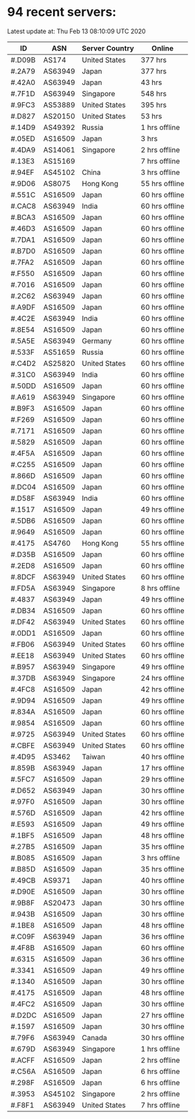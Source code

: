 # 94 recent servers:

Latest update at: Thu Feb 13 08:10:09 UTC 2020

| ID | ASN | Server Country | Online |
| -- | --- | -------------- | ------ |
| #.D09B | AS174 | United States | 377 hrs |
| #.2A79 | AS63949 | Japan | 377 hrs |
| #.42A0 | AS63949 | Japan | 43 hrs |
| #.7F1D | AS63949 | Singapore | 548 hrs |
| #.9FC3 | AS53889 | United States | 395 hrs |
| #.D827 | AS20150 | United States | 53 hrs |
| #.14D9 | AS49392 | Russia | 1 hrs offline |
| #.05ED | AS16509 | Japan | 3 hrs |
| #.4DA9 | AS14061 | Singapore | 2 hrs offline |
| #.13E3 | AS15169 |  | 7 hrs offline |
| #.94EF | AS45102 | China | 3 hrs offline |
| #.9D06 | AS8075 | Hong Kong | 55 hrs offline |
| #.551C | AS16509 | Japan | 60 hrs offline |
| #.CAC8 | AS63949 | India | 60 hrs offline |
| #.BCA3 | AS16509 | Japan | 60 hrs offline |
| #.46D3 | AS16509 | Japan | 60 hrs offline |
| #.7DA1 | AS16509 | Japan | 60 hrs offline |
| #.B7D0 | AS16509 | Japan | 60 hrs offline |
| #.7FA2 | AS16509 | Japan | 60 hrs offline |
| #.F550 | AS16509 | Japan | 60 hrs offline |
| #.7016 | AS16509 | Japan | 60 hrs offline |
| #.2C62 | AS63949 | Japan | 60 hrs offline |
| #.A9DF | AS16509 | Japan | 60 hrs offline |
| #.4C2E | AS63949 | India | 60 hrs offline |
| #.8E54 | AS16509 | Japan | 60 hrs offline |
| #.5A5E | AS63949 | Germany | 60 hrs offline |
| #.533F | AS51659 | Russia | 60 hrs offline |
| #.C4D2 | AS25820 | United States | 60 hrs offline |
| #.31C0 | AS63949 | India | 60 hrs offline |
| #.50DD | AS16509 | Japan | 60 hrs offline |
| #.A619 | AS63949 | Singapore | 60 hrs offline |
| #.B9F3 | AS16509 | Japan | 60 hrs offline |
| #.F269 | AS16509 | Japan | 60 hrs offline |
| #.7171 | AS16509 | Japan | 60 hrs offline |
| #.5829 | AS16509 | Japan | 60 hrs offline |
| #.4F5A | AS16509 | Japan | 60 hrs offline |
| #.C255 | AS16509 | Japan | 60 hrs offline |
| #.866D | AS16509 | Japan | 60 hrs offline |
| #.DC04 | AS16509 | Japan | 60 hrs offline |
| #.D58F | AS63949 | India | 60 hrs offline |
| #.1517 | AS16509 | Japan | 49 hrs offline |
| #.5DB6 | AS16509 | Japan | 60 hrs offline |
| #.9649 | AS16509 | Japan | 60 hrs offline |
| #.4175 | AS4760 | Hong Kong | 55 hrs offline |
| #.D35B | AS16509 | Japan | 60 hrs offline |
| #.2ED8 | AS16509 | Japan | 60 hrs offline |
| #.8DCF | AS63949 | United States | 60 hrs offline |
| #.FD5A | AS63949 | Singapore | 8 hrs offline |
| #.4837 | AS63949 | Japan | 49 hrs offline |
| #.DB34 | AS16509 | Japan | 60 hrs offline |
| #.DF42 | AS63949 | United States | 60 hrs offline |
| #.0DD1 | AS16509 | Japan | 60 hrs offline |
| #.FB06 | AS63949 | United States | 60 hrs offline |
| #.EE18 | AS63949 | United States | 60 hrs offline |
| #.B957 | AS63949 | Singapore | 49 hrs offline |
| #.37DB | AS63949 | Singapore | 24 hrs offline |
| #.4FC8 | AS16509 | Japan | 42 hrs offline |
| #.9D94 | AS16509 | Japan | 49 hrs offline |
| #.834A | AS16509 | Japan | 60 hrs offline |
| #.9854 | AS16509 | Japan | 60 hrs offline |
| #.9725 | AS63949 | United States | 60 hrs offline |
| #.CBFE | AS63949 | United States | 60 hrs offline |
| #.4D95 | AS3462 | Taiwan | 40 hrs offline |
| #.859B | AS63949 | Japan | 17 hrs offline |
| #.5FC7 | AS16509 | Japan | 29 hrs offline |
| #.D652 | AS63949 | Japan | 30 hrs offline |
| #.97F0 | AS16509 | Japan | 30 hrs offline |
| #.576D | AS16509 | Japan | 42 hrs offline |
| #.E593 | AS16509 | Japan | 49 hrs offline |
| #.1BF5 | AS16509 | Japan | 48 hrs offline |
| #.27B5 | AS16509 | Japan | 35 hrs offline |
| #.B085 | AS16509 | Japan | 3 hrs offline |
| #.B85D | AS16509 | Japan | 35 hrs offline |
| #.49CB | AS9371 | Japan | 40 hrs offline |
| #.D90E | AS16509 | Japan | 30 hrs offline |
| #.9B8F | AS20473 | Japan | 30 hrs offline |
| #.943B | AS16509 | Japan | 30 hrs offline |
| #.1BE8 | AS16509 | Japan | 48 hrs offline |
| #.C09F | AS63949 | Japan | 36 hrs offline |
| #.4F8B | AS16509 | Japan | 60 hrs offline |
| #.6315 | AS16509 | Japan | 36 hrs offline |
| #.3341 | AS16509 | Japan | 49 hrs offline |
| #.1340 | AS16509 | Japan | 30 hrs offline |
| #.4175 | AS16509 | Japan | 48 hrs offline |
| #.4FC2 | AS16509 | Japan | 30 hrs offline |
| #.D2DC | AS16509 | Japan | 27 hrs offline |
| #.1597 | AS16509 | Japan | 30 hrs offline |
| #.79F6 | AS63949 | Canada | 30 hrs offline |
| #.679D | AS63949 | Singapore | 1 hrs offline |
| #.ACFF | AS16509 | Japan | 2 hrs offline |
| #.C56A | AS16509 | Japan | 6 hrs offline |
| #.298F | AS16509 | Japan | 6 hrs offline |
| #.3953 | AS45102 | Singapore | 2 hrs offline |
| #.F8F1 | AS63949 | United States | 7 hrs offline |

